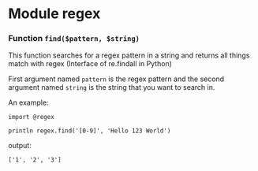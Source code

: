 # Module regex

### Function `find($pattern, $string)`

This function searches for a regex pattern in a string and returns all things match with regex 
(Interface of re.findall in Python)

First argument named `pattern` is the regex pattern and
the second argument named `string` is the string that you want to search in.

An example:

```
import @regex

println regex.find('[0-9]', 'Hello 123 World')
```

output:

```
['1', '2', '3']
```
